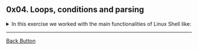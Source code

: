 ## 0x04. Loops, conditions and parsing

<details>
<summary>In this exercise we worked with the main functionalities of Linux Shell like: </summary>
<br>

- Loops.
- Variable assignment and arithmetic
- Comparison operators
- File test operators

</details>

---

[Back Button](https://github.com/FatChicken277/holberton-system_engineering-devops)